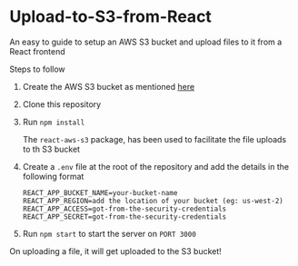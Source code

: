 # Upload-to-S3-from-React

An easy to guide to setup an AWS S3 bucket and upload files to it from a React frontend

Steps to follow

1. Create the AWS S3 bucket as mentioned [here](https://medium.com/p/fbd8f0b26f5/e)
2. Clone this repository
3. Run `npm install`

   The `react-aws-s3` package, has been used to facilitate the file uploads to th S3 bucket
4. Create a `.env` file at the root of the repository and add the details in the following format

    ```
    REACT_APP_BUCKET_NAME=your-bucket-name
    REACT_APP_REGION=add the location of your bucket (eg: us-west-2)
    REACT_APP_ACCESS=got-from-the-security-credentials
    REACT_APP_SECRET=got-from-the-security-credentials
    ```
5. Run `npm start` to start the server on `PORT 3000` 

On uploading a file, it will get uploaded to the S3 bucket!
